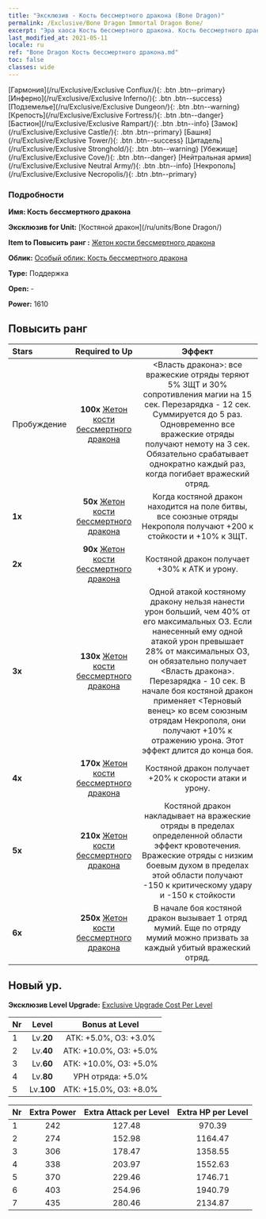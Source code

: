 ```yaml
---
title: "Эксклюзив - Кость бессмертного дракона (Bone Dragon)"
permalink: /Exclusive/Bone Dragon Immortal Dragon Bone/
excerpt: "Эра хаоса Кость бессмертного дракона. Кость бессмертного дракона. Эра хаоса Эксклюзив Кость бессмертного дракона. Костяной дракон Эксклюзив."
last_modified_at: 2021-05-11
locale: ru
ref: "Bone Dragon Кость бессмертного дракона.md"
toc: false
classes: wide
---
```

 [Гармония](/ru/Exclusive/Exclusive Conflux/){: .btn .btn--primary} [Инферно](/ru/Exclusive/Exclusive Inferno/){: .btn .btn--success} [Подземелье](/ru/Exclusive/Exclusive Dungeon/){: .btn .btn--warning} [Крепость](/ru/Exclusive/Exclusive Fortress/){: .btn .btn--danger} [Бастион](/ru/Exclusive/Exclusive Rampart/){: .btn .btn--info} [Замок](/ru/Exclusive/Exclusive Castle/){: .btn .btn--primary} [Башня](/ru/Exclusive/Exclusive Tower/){: .btn .btn--success} [Цитадель](/ru/Exclusive/Exclusive Stronghold/){: .btn .btn--warning} [Убежище](/ru/Exclusive/Exclusive Cove/){: .btn .btn--danger} [Нейтральная армия](/ru/Exclusive/Exclusive Neutral Army/){: .btn .btn--info} [Некрополь](/ru/Exclusive/Exclusive Necropolis/){: .btn .btn--primary} 

### Подробности
 **Имя: Кость бессмертного дракона** 

 **Эксклюзив for Unit:** [Костяной дракон](/ru/units/Bone Dragon/) 

 **Item to Повысить ранг :** [Жетон кости бессмертного дракона](/ItemsRU/con_980/)

 **Облик:** [Особый облик: Кость бессмертного дракона](/ItemsRU/con_648/)

 **Type:** Поддержка

 **Open:** -

 **Power:** 1610

## Повысить ранг 

  |     Stars    |  Required to Up | Эффект |
  |:-------------|:---------------:|:---------------:|
  |  Пробуждение  | **100x** [Жетон кости бессмертного дракона](/ItemsRU/con_980/) | <Власть дракона>: все вражеские отряды теряют 5% ЗЩТ и 30% сопротивления магии на 15 сек. Перезарядка - 12 сек. Суммируется до 5 раз. Одновременно все вражеские отряды получают немоту на 3 сек. Обязательно срабатывает однократно каждый раз, когда погибает вражеский отряд. |
  | **1x** <i class="fas fa-star"/> | **50x** [Жетон кости бессмертного дракона](/ItemsRU/con_980/) | Когда костяной дракон находится на поле битвы, все союзные отряды Некрополя получают +200 к стойкости и +10% к ЗЩТ. |
  | **2x** <i class="fas fa-star"/> | **90x** [Жетон кости бессмертного дракона](/ItemsRU/con_980/) | Костяной дракон получает +30% к ATK и урону. |
  | **3x** <i class="fas fa-star"/> | **130x** [Жетон кости бессмертного дракона](/ItemsRU/con_980/) | Одной атакой костяному дракону нельзя нанести урон больший, чем 40% от его максимальных ОЗ. Если нанесенный ему одной атакой урон превышает 28% от максимальных ОЗ, он обязательно получает <Власть дракона>. Перезарядка - 10 сек. В начале боя костяной дракон применяет <Терновый венец> ко всем союзным отрядам Некрополя, они получают +10% к отражению урона. Этот эффект длится до конца боя. |
  | **4x** <i class="fas fa-star"/> | **170x** [Жетон кости бессмертного дракона](/ItemsRU/con_980/) | Костяной дракон получает +20% к скорости атаки и урону. |
  | **5x** <i class="fas fa-star"/> | **210x** [Жетон кости бессмертного дракона](/ItemsRU/con_980/) | Костяной дракон накладывает на вражеские отряды в пределах определенной области эффект кровотечения. Вражеские отряды с низким боевым духом в пределах этой области получают -150 к критическому удару и -150 к стойкости |
  | **6x** <i class="fas fa-star"/> | **250x** [Жетон кости бессмертного дракона](/ItemsRU/con_980/) | В начале боя костяной дракон вызывает 1 отряд мумий. Еще по отряду мумий можно призвать за каждый убитый вражеский отряд. |


## Новый ур.
 **Эксклюзив Level Upgrade:** [Exclusive Upgrade Cost Per Level](/Exclusive/ExclusiveUpgradeCostPerLevel/)

  |  Nr  |   Level  | Bonus at Level |
  |:-----|:--------:|:--------------:|
  | 1 | Lv.**20** | АТК: +5.0%, ОЗ: +3.0% |
  | 2 | Lv.**40** | АТК: +10.0%, ОЗ: +5.0% |
  | 3 | Lv.**60** | АТК: +10.0%, ОЗ: +5.0% |
  | 4 | Lv.**80** | УРН отряда: +5.0% |
  | 5 | Lv.**100** | АТК: +15.0%, ОЗ: +8.0% |


  |  Nr  |  Extra Power | Extra Attack per Level | Extra HP per Level |
  |:-----|:--------:|:--------:|:--------:|
  | 1 | 242 | 127.48 | 970.39 |
  | 2 | 274 | 152.98 | 1164.47 |
  | 3 | 306 | 178.47 | 1358.55 |
  | 4 | 338 | 203.97 | 1552.63 |
  | 5 | 370 | 229.46 | 1746.71 |
  | 6 | 403 | 254.96 | 1940.79 |
  | 7 | 435 | 280.46 | 2134.87 |


